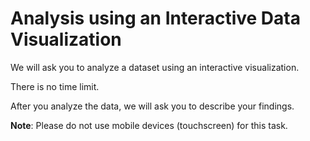 # Analysis using an Interactive Data Visualization

We will ask you to analyze a dataset using an interactive visualization. 

There is no time limit. 

After you analyze the data, we will ask you to describe your findings. 

**Note**: Please do not use mobile devices (touchscreen) for this task. 
